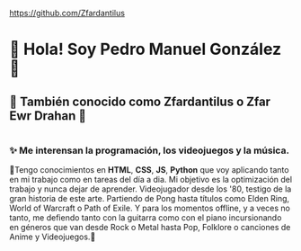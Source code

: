 https://github.com/Zfardantilus
# 🤖 Hola! Soy Pedro Manuel González 🤖
## 👾 También conocido como Zfardantilus o Zfar Ewr Drahan 👾
#
### ✨ Me interensan la programación, los videojuegos y la música.
📌Tengo conocimientos en **HTML**, **CSS**, **JS**, **Python** que voy aplicando tanto en mi trabajo como en tareas del día a dia.
Mi objetivo es la optimización del trabajo y nunca dejar de aprender.
Videojugador desde los '80, testigo de la gran historia de este arte. Partiendo de Pong hasta títulos como Elden Ring, World of Warcraft o Path of Exile.
Y para los momentos offline, y a veces no tanto, me defiendo tanto con la guitarra como con el piano incursionando en géneros que van desde Rock o Metal hasta Pop, Folklore o canciones de Anime y Videojuegos.📌
